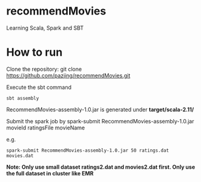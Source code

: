 # recommendMovies
Learning Scala, Spark and SBT


# How to run
Clone the repository: git clone https://github.com/pazjing/recommendMovies.git

Execute the sbt command 

```
sbt assembly
```

RecommendMovies-assembly-1.0.jar is generated under **target/scala-2.11/**

Submit the spark job by spark-submit RecommendMovies-assembly-1.0.jar movieId ratingsFile movieName

e.g. 
```
spark-submit RecommendMovies-assembly-1.0.jar 50 ratings.dat movies.dat
```

__Note: Only use small dataset ratings2.dat and movies2.dat first. Only use the full dataset in cluster like EMR__



